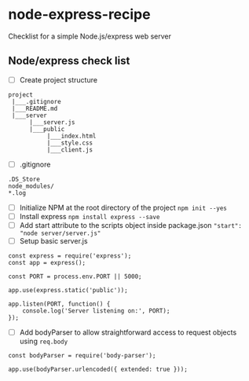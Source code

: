 # node-express-recipe
Checklist for a simple Node.js/express web server 

## Node/express check list

- [ ] Create project structure
```
project
 |___.gitignore
 |___README.md
 |___server
      |___server.js
      |___public
           |___index.html
           |___style.css
           |___client.js
```
- [ ] .gitignore
```
.DS_Store
node_modules/
*.log
```
- [ ] Initialize NPM at the root directory of the project `npm init --yes`
- [ ] Install express `npm install express --save`
- [ ] Add start attribute to the scripts object inside package.json `"start": "node server/server.js"`
- [ ] Setup basic server.js
```
const express = require('express');
const app = express();

const PORT = process.env.PORT || 5000;

app.use(express.static('public'));

app.listen(PORT, function() {
    console.log('Server listening on:', PORT);
});
```
- [ ] Add bodyParser to allow straightforward access to request objects using `req.body`
```
const bodyParser = require('body-parser');

app.use(bodyParser.urlencoded({ extended: true }));
```